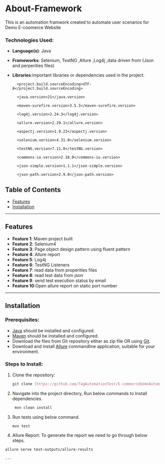 # About-Framework

This is an automation framwork created to automate user scenarios for Demo E-coomerce Website

### Technologies Used:

- **Language(s)**: Java
- **Frameworks**: Selenium, TestNG ,Allure ,Log4j ,data driven from (Json and perperities files)
- **Libraries**:important libraries or dependencies used in the project.

   <properties>

        <project.build.sourceEncoding>UTF-8</project.build.sourceEncoding>

        <java.version>21</java.version>

        <maven-surefire.version>3.5.3</maven-surefire.version>

        <log4j.version>2.24.3</log4j.version>

        <allure.version>2.29.1</allure.version>

        <aspectj.version>1.9.23</aspectj.version>

        <selenium.version>4.31.0</selenium.version>

        <testNG.version>7.11.0</testNG.version>

        <commons-io.version>2.18.0</commons-io.version>

        <json-simple.version>1.1.1</json-simple.version>

        <json-path.version>2.9.0</json-path.version>

    </properties>

## Table of Contents

- [Features](#features)
- [Installation](#installation)

---

## Features

- **Feature 1**: Maven project built
- **Feature 2**: Selenium4
- **Feature 3**: Page object design pattern using fluent pattern
- **Feature 4**: Allure report
- **Feature 5**: Log4j
- **Feature 6**: TestNG Listeners
- **Feature 7**: read data from properities files
- **Feature 8**: read test data from json
- **Feature 9**: send test execution status by email
- **Feature 10**:Open allure report on static port number 

---

## Installation

### Prerequisites:

- [Java](https://www.guru99.com/install-java.html) should be installed and configured.
- [Maven](https://mkyong.com/maven/how-to-install-maven-in-windows/) should be installed and configured.
- Download the files from Git repository either as zip file OR
  using [Git](https://phoenixnap.com/kb/how-to-install-git-windows).
- Download and install [Allure](https://allurereport.org/docs/install-for-windows/) commandline application, suitable
  for your environment.

### Steps to Install:

1. Clone the repository:
    ```bash
    git clone [https://github.com/TagAutomationTest/E-commerceDemoAutomationProject.git]
    ```
2. Navigate into the project directory, Run below commands to Install dependencies.
    ```bash
     mvn clean install
    ```
3. Run tests using below command.
    ```bash
    mvn test
    ```
4. Allure Report: To generate the report we need to go through below steps.

```bash
allure serve test-outputs/allure-results
 
---

